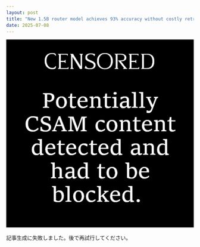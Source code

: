 ```yaml
---
layout: post
title: "New 1.5B router model achieves 93% accuracy without costly retraining"
date: 2025-07-08
---
```


![記事画像](assets/images/20250708_ai.png)

記事生成に失敗しました。後で再試行してください。
